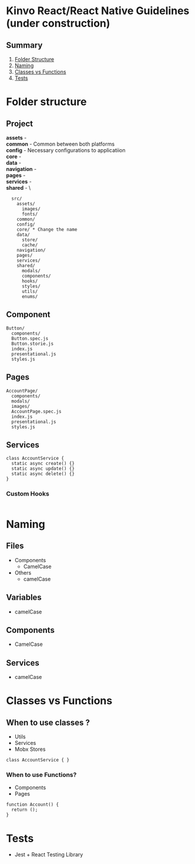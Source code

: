 # Kinvo React/React Native Guidelines (under construction)

## Summary
  1.  [Folder Structure](#)
  2.  [Naming](#)
  3.  [Classes vs Functions](#)
  4.  [Tests](#)

# Folder structure

## Project

**assets** - \
**common** - Common between both platforms\
**config** - Necessary configurations to applicatiion\
**core** - \
**data** - \
**navigation** - \
**pages** - \
**services** - \
**shared** - \

```
  src/
    assets/
      images/
      fonts/
    common/
    config/
    core/ * Change the name
    data/
      store/
      cache/
    navigation/
    pages/
    services/
    shared/
      modals/
      components/
      hooks/
      styles/
      utils/
      enums/

```

## Component

```
Button/
  components/
  Button.spec.js
  Button.storie.js
  index.js
  presentational.js
  styles.js
```

## Pages

```
AccountPage/
  components/
  modals/
  images/
  AccountPage.spec.js
  index.js
  presentational.js
  styles.js
```

## Services

```
class AccountService {
  static async create() {}
  static async update() {}
  static async delete() {}
}
```

### Custom Hooks

```

```

# Naming

## Files

- Components
  - CamelCase
- Others
  - camelCase

## Variables

- camelCase

## Components

- CamelCase

## Services

- camelCase

# Classes vs Functions

## When to use classes ?

- Utils
- Services
- Mobx Stores

```
class AccountService { }
```

### When to use Functions?

- Components
- Pages

```
function Account() {
  return ();
}
```

# Tests

  - Jest + React Testing Library
